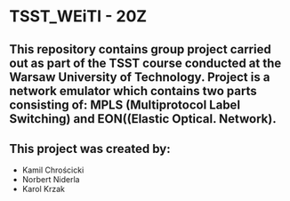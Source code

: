 # **TSST_WEiTI - 20Z**
## This repository contains group project carried out as part of the TSST course conducted at the Warsaw University of Technology. Project is a network emulator which contains two parts consisting of: MPLS (Multiprotocol Label Switching) and EON((Elastic Optical. Network).
## This project was created by:
* Kamil Chrościcki
* Norbert Niderla
* Karol Krzak
